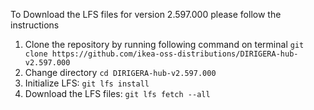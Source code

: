 To Download the LFS files for version 2.597.000 please follow the instructions

1. Clone the repository by running following command on terminal `git clone https://github.com/ikea-oss-distributions/DIRIGERA-hub-v2.597.000`
2. Change directory `cd DIRIGERA-hub-v2.597.000`
3. Initialize LFS: `git lfs install`
4. Download the LFS files: `git lfs fetch --all`
